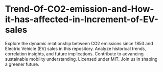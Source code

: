 # Trend-Of-CO2-emission-and-How-it-has-affected-in-Increment-of-EV-sales
Explore the dynamic relationship between CO2 emissions since 1850 and Electric Vehicle (EV) sales in this repository. Analyze historical trends, correlation insights, and future implications. Contribute to advancing sustainable mobility understanding. Licensed under MIT. Join us in shaping a greener future.
